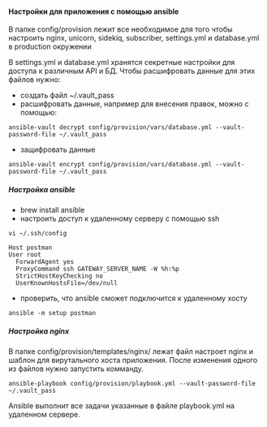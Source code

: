 #### Настройки для приложения с помощью ansible 

В папке config/provision лежит все необходимое для того чтобы настроить nginx, unicorn, sidekiq, subscriber, 
settings.yml и database.yml в production окружении

В settings.yml и database.yml хранятся секретные настройки для доступа к различным API и БД. Чтобы расшифровать 
данные для этих файлов нужно:

* создать файл ~/.vault_pass
* расшифровать данные, например для внесения правок, можно с помощью: 

```
ansible-vault decrypt config/provision/vars/database.yml --vault-password-file ~/.vault_pass
```

* защифровать данные

```
ansible-vault encrypt config/provision/vars/database.yml --vault-password-file ~/.vault_pass
```

##### Настройка ansible

* brew install ansible
* настроить доступ к удаленному серверу с помощью ssh

```
vi ~/.ssh/config

Host postman
User root
  ForwardAgent yes
  ProxyCommand ssh GATEWAY_SERVER_NAME -W %h:%p
  StrictHostKeyChecking no
  UserKnownHostsFile=/dev/null
```

* проверить, что ansible сможет подключится к удаленному хосту

```
ansible -m setup postman
```

##### Настройка nginx

В папке config/provision/templates/nginx/ лежат файл настроет nginx и шаблон для вирутального хоста приложения. 
После изменения одного из файлов нужно запустить комманду.

```
ansible-playbook config/provision/playbook.yml --vault-password-file ~/.vault_pass
```

Ansible выполнит все задачи указанные в файле playbook.yml на удаленном сервере.

